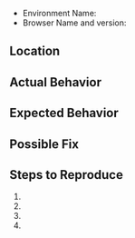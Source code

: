 * Environment Name: <!--- ADD NAME OF ENVIRONEMENT TESTED ON --->
* Browser Name and version: <!--- ADD BROWSER USED --->

## Location
<!--- WHERE DID YOU SEE THE ISSUES -->

## Actual Behavior
<!--- DETAIL THE ISSUE EXPERIENCED -->

## Expected Behavior
<!--- EXPLAIN WHAT YOU EXPECTED TO SEE -->

## Possible Fix
<!--- NOT OBLIGATORY, BUT SUGGEST A FIX -->

## Steps to Reproduce
1.
2.
3.
4.
